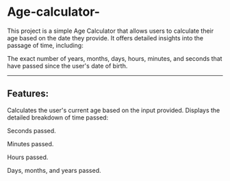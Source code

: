 # Age-calculator-

This project is a simple Age Calculator that allows users to calculate their age based on the date they provide. It offers detailed insights into the passage of time, including:

The exact number of years, months, days, hours, minutes, and seconds that have passed since the user's date of birth.

---

## Features:

Calculates the user's current age based on the input provided.
Displays the detailed breakdown of time passed:

Seconds passed.

Minutes passed.

Hours passed.

Days, months, and years passed.
